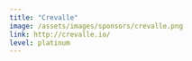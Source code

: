 ```yaml
---
title: "Crevalle"
image: /assets/images/sponsors/crevalle.png
link: http://crevalle.io/
level: platinum
---
```

